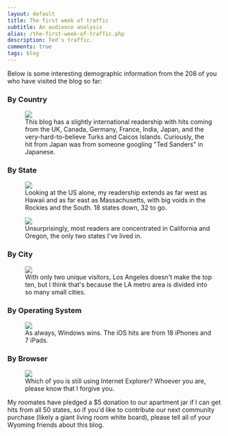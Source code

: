 ```yaml
---
layout: default
title: The first week of traffic
subtitle: An audience analysis
alias: /the-first-week-of-traffic.php
description: Ted's traffic.
comments: true
tags: blog
---
```


<p>Below is some interesting demographic information from the 208 of you who have visited the blog so far:</p>


<h3>By Country</h3>
<figure>
<img src="{{site.url}}/img/traffic-by-country.png" />
<figcaption>
This blog has a slightly international readership with hits coming from the UK, Canada, Germany, France, India, Japan, and the very-hard-to-believe Turks and Caicos Islands. Curiously, the hit from Japan was from someone googling "Ted Sanders" in Japanese.
</figcaption>
</figure>


<h3>By State</h3>
<figure>
<img src="{{site.url}}/img/traffic-map-of-the-usa.png" />
<figcaption>
Looking at the US alone, my readership extends as far west as Hawaii and as far east as Massachusetts, with big voids in the Rockies and the South. 18 states down, 32 to go.
</figcaption>
</figure>


<figure>
<img src="{{site.url}}/img/traffic-by-state.png" />
<figcaption>
Unsurprisingly, most readers are concentrated in California and Oregon, the only two states I've lived in.
</figcaption>
</figure>


<h3>By City</h3>
<figure>
<img src="{{site.url}}/img/traffic-by-city.png" />
<figcaption>
With only two unique visitors, Los Angeles doesn't make the top ten, but I think that's because the LA metro area is divided into so many small cities.
</figcaption>
</figure>


<h3>By Operating System</h3>
<figure>
<img src="{{site.url}}/img/traffic-by-OS.png" />
<figcaption>
As always, Windows wins. The iOS hits are from 18 iPhones and 7 iPads.
</figcaption>
</figure>


<h3>By Browser</h3>
<figure>
<img src="{{site.url}}/img/traffic-by-browser.png" />
<figcaption>
Which of you is still using Internet Explorer? Whoever you are, please know that I forgive you.
</figcaption>
</figure>



<p>My roomates have pledged a $5 donation to our apartment jar if I can get hits from all 50 states, so if you'd like to contribute our next community purchase (likely a giant living room white board), please tell all of your Wyoming friends about this blog.</p>

